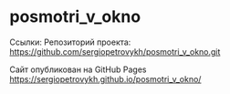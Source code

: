 # posmotri_v_okno

Ссылки:
Репозиторий проекта: https://github.com/sergiopetrovykh/posmotri_v_okno.git

Сайт опубликован на GitHub Pages https://sergiopetrovykh.github.io/posmotri_v_okno/
